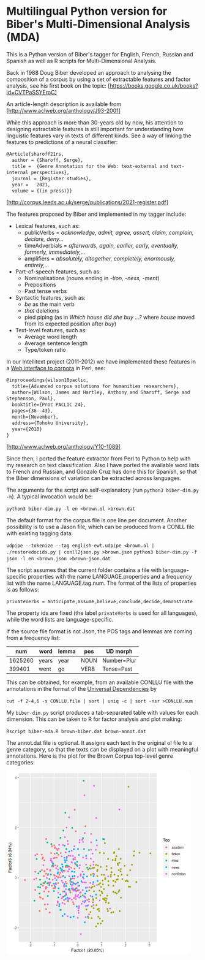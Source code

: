 # Multilingual Python version for Biber's Multi-Dimensional Analysis (MDA)

This is a Python version of Biber's tagger for English, French, Russian and Spanish as well as R scripts for Multi-Dimensional Analysis.

Back in 1988 Doug Biber developed an approach to analysing the composition of a corpus by using a set of extractable features and factor analysis, see his first book on the topic:
[https://books.google.co.uk/books?id=CVTPaSSYEroC]

An article-length description is available from [http://www.aclweb.org/anthology/J93-2001]

While this approach is more than 30-years old by now, his attention to designing extractable features is still important for understanding how linguistic features vary in texts of different kinds.  See a way of linking the features to predictions of a neural classifier:
```
@Article{sharoff21rs,
  author = {Sharoff, Serge},
  title =  {Genre Annotation for the Web: text-external and text-internal perspectives},
  journal = {Register studies},
  year =   2021,
  volume = {(in press)}}
```
[http://corpus.leeds.ac.uk/serge/publications/2021-register.pdf]

The features proposed by Biber and implemented in my tagger include:

* Lexical features, such as:
  * publicVerbs = *acknowledge, admit, agree, assert, claim, complain, declare, deny...*
  * timeAdverbials  = *afterwards, again, earlier, early, eventually, formerly, immediately,...*
  * amplifiers = *absolutely, altogether, completely, enormously, entirely,...*
* Part-of-speech features, such as:
  * Nominalisations (nouns ending in *-tion, -ness, -ment*)
  * Prepositions
  * Past tense verbs
* Syntactic features, such as:
  * *be* as the main verb
  * *that* deletions
  * pied piping (as in *Which house did she buy ...?* where *house* moved from its expected position after *buy*)
* Text-level features, such as:
  * Average word length
  * Average sentence length
  * Type/token ratio

In our Intellitext project (2011-2012) we have implemented these features in a [Web interface to corpora](http://corpus.leeds.ac.uk/it/) in Perl, see:
```
@inproceedings{wilson10paclic,
  title={Advanced corpus solutions for humanities researchers},
  author={Wilson, James and Hartley, Anthony and Sharoff, Serge and Stephenson, Paul},
  booktitle={Proc PACLIC 24},
  pages={36--43},
  month={November},
  address={Tohoku University},
  year={2010}
}
```
[http://www.aclweb.org/anthology/Y10-1089]

Since then, I ported the feature extractor from Perl to Python to help with my research on text classification.  Also I have ported the available word lists to French and Russian, and Gonzalo Cruz has done this for Spanish, so that the Biber dimensions of variation can be extracted across languages.

The arguments for the script are self-explanatory (run `python3 biber-dim.py -h`).  A typical invocation would be:

`python3 biber-dim.py -l en <brown.ol >brown.dat`

The default format for the corpus file is one line per document.  Another possibility is to use a Jason file, which can be produced from a CONLL file with existing tagging data:

`udpipe --tokenize --tag english-ewt.udpipe <brown.ol | ./restoredocids.py | conll2json.py >brown.json`
`python3 biber-dim.py -f json -l en <brown.json >brown-json.dat`

The script assumes that the current folder contains a file with language-specific properties with the name LANGUAGE.properties and a frequency list with the name LANGUAGE.tag.num.  The format of the lists of properties is as follows:
```
privateVerbs = anticipate,assume,believe,conclude,decide,demonstrate
```

The property ids are fixed (the label `privateVerbs` is used for all languages), while the word lists are language-specific.

If the source file format is not Json, the POS tags and lemmas are coming from a frequency list:

num | word | lemma | pos | UD morph
----|------|-------|-----|------
1625260 | years | year | NOUN | Number=Plur
399401  | went  | go   | VERB | Tense=Past

This can be obtained, for example, from an available CONLLU file with the annotations in the format of the [Universal Dependencies](http://universaldependencies.org) by

`cut -f 2-4,6 -s CONLLU.file | sort | uniq -c | sort -nsr >CONLLU.num`

My `biber-dim.py` script produces a tab-separated table with values for each dimension.  This can be taken to R for factor analysis and plot making:

`Rscript biber-mda.R brown-biber.dat brown-annot.dat`

The annot.dat file is optional.  It assigns each text in the original ol file to a genre category, so that the texts can be displayed on a plot with meaningful annotations.  Here is the plot for the Brown Corpus top-level genre categories:

![MDA Brown corpus](brown-biber.png)
